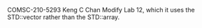 COMSC-210-5293 Keng C Chan 
Modify Lab 12, which it uses the STD::vector rather than the STD::array.
